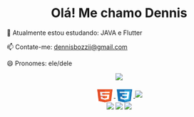 <h1 width="100%" align="center">Olá! Me chamo Dennis</h1>

🌱 Atualmente estou estudando: JAVA e Flutter

📫 Contate-me: dennisbozzii@gmail.com

😄 Pronomes: ele/dele

<div width="100%" align="center">
  <a href="https://github.com/DennisBozzi">
  <img height="150em" src="https://github-readme-stats.vercel.app/api/top-langs/?username=DennisBozzi&layout=compact&langs_count=7&theme=dark"/>
</div>

<div width="100%" align="center" margin="0 0 10 0"><br>
  <img align="center" alt="Dennis-HTML" height="30" width="40" src="https://raw.githubusercontent.com/devicons/devicon/master/icons/html5/html5-original.svg">
  <img align="center" alt="Dennis-CSS" height="30" width="40" src="https://raw.githubusercontent.com/devicons/devicon/master/icons/css3/css3-original.svg">
<img src="https://cdn.jsdelivr.net/gh/devicons/devicon/icons/java/java-original.svg" />


</div>



<div margin-top"10px" width="100%" align="center">
  <a href="https://instagram.com/dennisbozzi" target="_blank"><img src="https://img.shields.io/badge/-Instagram-%23E4405F?style=for-the-badge&logo=instagram&logoColor=white" target="_blank"></a>
 <a href="https://www.discordapp.com/users/355802139798274048" target="_blank"><img src="https://img.shields.io/badge/Discord-7289DA?style=for-the-badge&logo=discord&logoColor=white" target="_blank"></a> 
  <a href="https://www.linkedin.com/in/dennis-bozzi-985682234" target="_blank"><img src="https://img.shields.io/badge/-LinkedIn-%230077B5?style=for-the-badge&logo=linkedin&logoColor=white" target="_blank"></a>  
</div>

